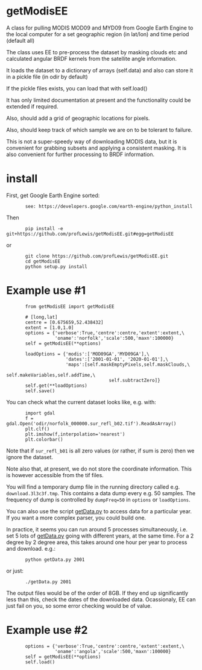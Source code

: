 # getModisEE
A class for pulling MODIS MOD09 and MYD09 from Google Earth Engine to the local computer
for a set geographic region (in lat/lon) and time period (default all)

The class uses EE to pre-process the dataset by masking clouds etc
and calculated angular BRDF kernels from the satellite angle information.

It loads the dataset to a dictionary of arrays (self.data) and also can store it in a pickle file (in odir by default)

If the pickle files exists, you can load that with self.load()

It has only limited documentation at present and the functionality could be extended if required.

Also, should add a grid of geographic locations for pixels.

Also, should keep track of which sample we are on to be tolerant to failure.

This is not a super-speedy way of downloading MODIS data, but it is convenient for grabbing subsets and applying a consistent masking. It is also convenient for further processing to BRDF information.

# install

First, get Google Earth Engine sorted:

           see: https://developers.google.com/earth-engine/python_install

Then

           pip install -e git+https://github.com/profLewis/getModisEE.git#egg=getModisEE
           
or

           git clone https://github.com/profLewis/getModisEE.git
           cd getModisEE
           python setup.py install

# Example use #1


           from getModisEE import getModisEE
           
           # [long,lat]
           centre = [0.675659,52.438432]
           extent = [1.0,1.0]
           options = {'verbose':True,'centre':centre,'extent':extent,\
                      'oname':'norfolk','scale':500,'maxn':100000}
           self = getModisEE(**options)
           
           loadOptions = {'modis':['MOD09GA','MYD09GA'],\
                          'dates':['2001-01-01', '2020-01-01'],\
                          'maps':[self.maskEmptyPixels,self.maskClouds,\
                                          self.makeVariables,self.addTime,\
                                          self.subtractZero]}
           self.get(**loadOptions)
           self.save()
           
You can check what the current dataset looks like, e.g. with:

           import gdal
           f = gdal.Open('odir/norfolk_000000.sur_refl_b02.tif').ReadAsArray()
           plt.clf()
           plt.imshow(f,interpolation='nearest')
           plt.colorbar()
           
Note that if `sur_refl_b01` is all zero values (or rather, if sum is zero) then we ignore the dataset.

Note also that, at present, we do not store the coordinate information. This is however accessible from the tif files.

You will find a temporary dump file in the running directory called e.g. `download.3l3c3f.tmp`. This contains a data dump every e.g. 50 samples. The frequency of dump is controlled by `dumpFreq=50` in `options` or `loadOptions`.

You can also use the script [getData.py](getData.py) to access data for a particular year. If you want a more complex parser, you could build one.

In practice, it seems you can run around 5 processes simultaneously, i.e. set 5 lots of [getData.py](getData.py) going with different years, at the same time. For a 2 degree by 2 degree area, this takes around one hour per year to process and download. e.g.:

           python getData.py 2001
           
or just:

           ./getData.py 2001

 The output files would be of the order of 8GB. If they end up significantly less than this, check the dates of the downloaded data. Ocassionaly, EE can just fail on you, so some error checking would be of value.  

# Example use #2

           options = {'verbose':True,'centre':centre,'extent':extent,\
                      'oname':'angola','scale':500,'maxn':100000}
           self = getModisEE(**options)
           self.load()
